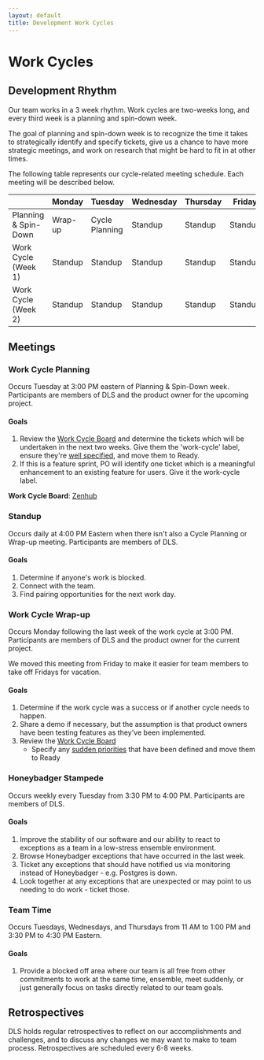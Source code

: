 ```yaml
---
layout: default
title: Development Work Cycles
---
```

# Work Cycles

## Development Rhythm

Our team works in a 3 week rhythm. Work cycles are two-weeks long, and every third
week is a planning and spin-down week.

The goal of planning and spin-down week is to recognize the time it takes to strategically identify and specify tickets, give us a chance to have more strategic meetings, and work on research that might be hard to fit in at other times.

The following table represents our cycle-related meeting schedule. Each meeting
will be described below.

|                        | Monday         | Tuesday        | Wednesday | Thursday | Friday  |
| ---------------------- | -------------- | -------        | --------- | -------- | ------- |
| Planning & Spin-Down   | Wrap-up        | Cycle Planning | Standup   | Standup  | Standup |
| Work Cycle (Week 1)    | Standup        | Standup        | Standup   | Standup  | Standup |
| Work Cycle (Week 2)    | Standup        | Standup        | Standup   | Standup  | Standup |

## Meetings

### Work Cycle Planning

Occurs Tuesday at 3:00 PM eastern of Planning & Spin-Down week. Participants are
members of DLS and the product owner for the upcoming project.

#### Goals

1. Review the [Work Cycle Board](https://app.zenhub.com/workspaces/dls-work-cycle-613924a1df719e0013b678b0/board?repos=98223070)
    and determine the tickets which will be undertaken in the
    next two weeks. Give them the 'work-cycle' label, ensure they're [well specified](./issues), and move them to Ready.
1. If this is a feature sprint, PO will identify one ticket which is a
   meaningful enhancement to an existing feature for users. Give it the
   work-cycle label.

**Work Cycle Board**:
[Zenhub](https://app.zenhub.com/workspaces/dls-work-cycle-613924a1df719e0013b678b0/board?repos=98223070)

### Standup

Occurs daily at 4:00 PM Eastern when there isn't also a Cycle Planning or
Wrap-up meeting. Participants are members of DLS.

#### Goals

1. Determine if anyone's work is blocked.
1. Connect with the team.
1. Find pairing opportunities for the next work day.

### Work Cycle Wrap-up

Occurs Monday following the last week of the work cycle at 3:00 PM. Participants are
members of DLS and the product owner for the current project.

We moved this meeting from Friday to make it easier for team members to take off
Fridays for vacation.

#### Goals

1. Determine if the work cycle was a success or if another cycle needs to
   happen.
1. Share a demo if necessary, but the assumption is that product owners have
   been testing features as they've been implemented.
1. Review the [Work Cycle Board](https://app.zenhub.com/workspaces/dls-work-cycle-613924a1df719e0013b678b0/board?repos=98223070)
   * Specify any [sudden priorities](./issues) that have been defined and move them to Ready

### Honeybadger Stampede

Occurs weekly every Tuesday from 3:30 PM to 4:00 PM. Participants are members of DLS.

#### Goals

1. Improve the stability of our software and our ability to react to exceptions as a team in a low-stress ensemble environment.
1. Browse Honeybadger exceptions that have occurred in the last week.
1. Ticket any exceptions that should have notified us via monitoring instead of Honeybadger - e.g. Postgres is down.
1. Look together at any exceptions that are unexpected or may point to us needing to do work - ticket those.

### Team Time

Occurs Tuesdays, Wednesdays, and Thursdays from 11 AM to 1:00 PM and 3:30 PM to 4:30 PM Eastern.

#### Goals

1. Provide a blocked off area where our team is all free from other commitments to work at the same time, ensemble, meet suddenly, or just generally focus on tasks directly related to our team goals.

## Retrospectives

DLS holds regular retrospectives to reflect on our accomplishments and
challenges, and to discuss any changes we may want to make to team process.
Retrospectives are scheduled every 6-8 weeks.


